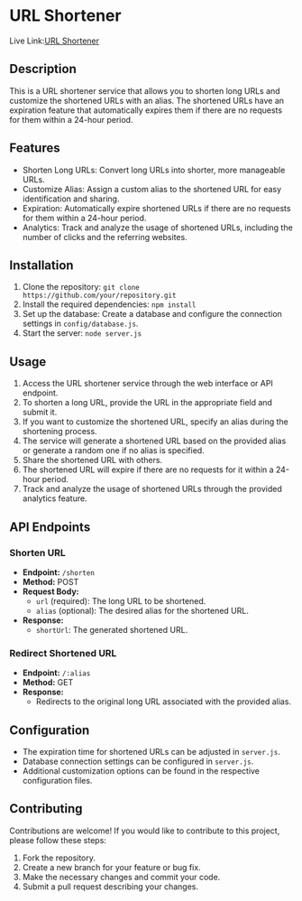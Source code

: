 # URL Shortener

Live Link:[URL Shortener](https://u-short.netlify.app)

## Description

This is a URL shortener service that allows you to shorten long URLs and customize the shortened URLs with an alias. The shortened URLs have an expiration feature that automatically expires them if there are no requests for them within a 24-hour period.

## Features

- Shorten Long URLs: Convert long URLs into shorter, more manageable URLs.
- Customize Alias: Assign a custom alias to the shortened URL for easy identification and sharing.
- Expiration: Automatically expire shortened URLs if there are no requests for them within a 24-hour period.
- Analytics: Track and analyze the usage of shortened URLs, including the number of clicks and the referring websites.

## Installation

1. Clone the repository: `git clone https://github.com/your/repository.git`
2. Install the required dependencies: `npm install`
3. Set up the database: Create a database and configure the connection settings in `config/database.js`.
4. Start the server: `node server.js`

## Usage

1. Access the URL shortener service through the web interface or API endpoint.
2. To shorten a long URL, provide the URL in the appropriate field and submit it.
3. If you want to customize the shortened URL, specify an alias during the shortening process.
4. The service will generate a shortened URL based on the provided alias or generate a random one if no alias is specified.
5. Share the shortened URL with others.
6. The shortened URL will expire if there are no requests for it within a 24-hour period.
7. Track and analyze the usage of shortened URLs through the provided analytics feature.

## API Endpoints

### Shorten URL

- **Endpoint:** `/shorten`
- **Method:** POST
- **Request Body:**
  - `url` (required): The long URL to be shortened.
  - `alias` (optional): The desired alias for the shortened URL.
- **Response:**
  - `shortUrl`: The generated shortened URL.

### Redirect Shortened URL

- **Endpoint:** `/:alias`
- **Method:** GET
- **Response:**
  - Redirects to the original long URL associated with the provided alias.

## Configuration

- The expiration time for shortened URLs can be adjusted in `server.js`.
- Database connection settings can be configured in `server.js`.
- Additional customization options can be found in the respective configuration files.

## Contributing

Contributions are welcome! If you would like to contribute to this project, please follow these steps:

1. Fork the repository.
2. Create a new branch for your feature or bug fix.
3. Make the necessary changes and commit your code.
4. Submit a pull request describing your changes.
